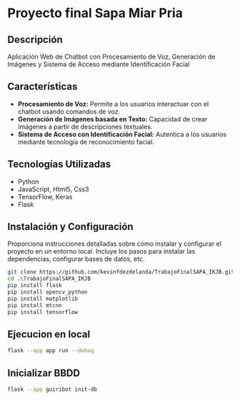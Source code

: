 # Proyecto final Sapa Miar Pria

## Descripción

Aplicación Web de Chatbot con Procesamiento de Voz, Generación de Imágenes y Sistema de Acceso mediante Identificación Facial

## Características

- **Procesamiento de Voz:** Permite a los usuarios interactuar con el chatbot usando comandos de voz.
- **Generación de Imágenes basada en Texto:** Capacidad de crear imágenes a partir de descripciones textuales.
- **Sistema de Acceso con Identificación Facial:** Autentica a los usuarios mediante tecnología de reconocimiento facial.

## Tecnologías Utilizadas

- Python
- JavaScript, Html5, Css3
- TensorFlow, Keras
- Flask

## Instalación y Configuración

Proporciona instrucciones detalladas sobre cómo instalar y configurar el proyecto en un entorno local. Incluye los pasos para instalar las dependencias, configurar bases de datos, etc.

```bash
git clone https://github.com/kevinfdezdelanda/TrabajoFinalSAPA_IKJB.git
cd .\TrabajoFinalSAPA_IKJB
pip install flask
pip install opencv_python
pip install matplotlib 
pip install mtcnn
pip install tensorflow
```
## Ejecucion en local

```bash
flask --app app run --debug
```

## Inicializar BBDD

```bash
flask --app guiribot init-db
```
